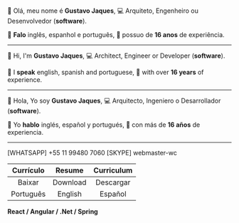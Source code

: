 
👋 Olá, meu nome é **Gustavo Jaques**,
💻 Arquiteto, Engenheiro ou Desenvolvedor (**software**).

💬 **Falo** inglês, espanhol e português,
💼 possuo de **16 anos** de experiência.

------------

👋 Hi, I'm **Gustavo Jaques**, 
💻 Architect, Engineer or Developer (**software**).

💬 I **speak** english, spanish and portuguese,
💼 with over **16 years** of experience.

------------

👋 Hola, Yo soy **Gustavo Jaques**,
💻 Arquitecto, Ingeniero o Desarrollador (**software**).

💬 Yo **hablo** inglés, español y portugués,
💼 con más de **16 años** de experiencia.

------------

[WHATSAPP] +55 11 99480 7060 [SKYPE] webmaster-wc

|  Currículo  |   Resume    |  Curriculum  |
|:-----------:|:-----------:|:------------:|
|   Baixar    |  Download   |   Descargar  |
|  Português  |   English   |    Español   |

**React / Angular / .Net / Spring**
